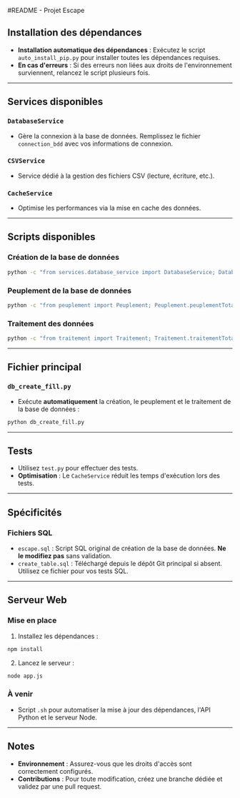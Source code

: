 #README - Projet Escape

## Installation des dépendances

- **Installation automatique des dépendances** : Exécutez le script `auto_install_pip.py` pour installer toutes les dépendances requises.
- **En cas d'erreurs** : Si des erreurs non liées aux droits de l'environnement surviennent, relancez le script plusieurs fois.

---

## Services disponibles

### `DatabaseService`
- Gère la connexion à la base de données. Remplissez le fichier `connection_bdd` avec vos informations de connexion.

### `CSVService`
- Service dédié à la gestion des fichiers CSV (lecture, écriture, etc.).

### `CacheService`
- Optimise les performances via la mise en cache des données.

---

## Scripts disponibles

### Création de la base de données
```bash
python -c "from services.database_service import DatabaseService; DatabaseService.create_database()"
```

### Peuplement de la base de données
```bash
python -c "from peuplement import Peuplement; Peuplement.peuplementTotal()"
```

### Traitement des données
```bash
python -c "from traitement import Traitement; Traitement.traitementTotal()"
```

---

## Fichier principal

### `db_create_fill.py`
- Exécute **automatiquement** la création, le peuplement et le traitement de la base de données :
```bash
python db_create_fill.py
```

---

## Tests

- Utilisez `test.py` pour effectuer des tests.
- **Optimisation** : Le `CacheService` réduit les temps d'exécution lors des tests.

---

## Spécificités

### Fichiers SQL
- `escape.sql` : Script SQL original de création de la base de données. **Ne le modifiez pas** sans validation.
- `create_table.sql` : Téléchargé depuis le dépôt Git principal si absent. Utilisez ce fichier pour vos tests SQL.

---

## Serveur Web

### Mise en place
1. Installez les dépendances :
```bash
npm install
```

2. Lancez le serveur :
```bash
node app.js
```

### À venir
- Script `.sh` pour automatiser la mise à jour des dépendances, l'API Python et le serveur Node.

---

## Notes

- **Environnement** : Assurez-vous que les droits d'accès sont correctement configurés.
- **Contributions** : Pour toute modification, créez une branche dédiée et validez par une pull request.
```
